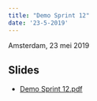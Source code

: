 ```yaml
---
title: "Demo Sprint 12"
date: '23-5-2019'
---
```


Amsterdam, 23 mei 2019

## Slides

* [Demo Sprint 12.pdf](../bestanden/zgw2-demo-sprint-12.pdf)
